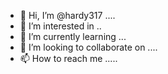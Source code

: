 - 👋 Hi, I’m @hardy317 ....
- 👀 I’m interested in ..
- 🌱 I’m currently learning ...
- 💞️ I’m looking to collaborate on ....
- 📫 How to reach me .....

<!---
hardy317/hardy317 is a ✨ special ✨ repository because its `README.md` (this file) appears on your GitHub profile.
You can click the Preview link to take a look at your changes.
--->
